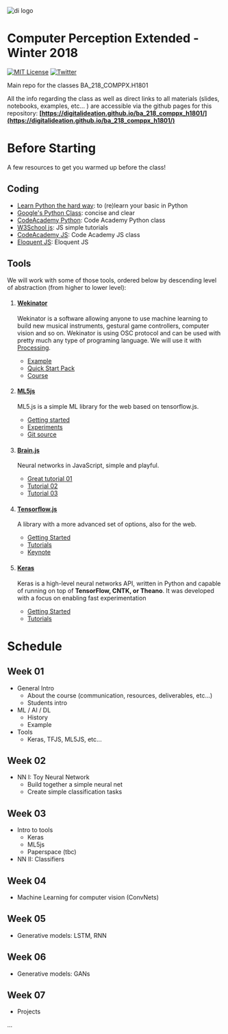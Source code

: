 ![di logo](https://raw.githubusercontent.com/gu-ma/ba_218_comppx_h1801/master/docs/assets/images/di-logo-small.jpg "di logo")


# Computer Perception Extended - Winter 2018

[![MIT License](https://img.shields.io/badge/license-MIT-blue.svg)](http://opensource.org/licenses/MIT)
[![Twitter](https://img.shields.io/twitter/url/https/github.com/webslides/webslides.svg?style=social)](https://twitter.com/digideation)

Main repo for the classes BA_218_COMPPX.H1801

All the info regarding the class as well as direct links to all materials (slides, notebooks, examples, etc... ) are accessible via the github pages for this repository: **[https://digitalideation.github.io/ba_218_comppx_h1801/](https://digitalideation.github.io/ba_218_comppx_h1801/)**


# Before Starting

A few resources to get you warmed up before the class!


## Coding

+ [Learn Python the hard way][ref-learn-python-the-hardway]: to (re)learn your basic in Python
+ [Google's Python Class][ref-google-python]: concise and clear
+ [CodeAcademy Python][ref-ca-python]: Code Academy Python class
+ [W3School js][ref-w3s-js]: JS simple tutorials
+ [CodeAcademy JS][ref-ca-js]: Code Academy JS class
+ [Eloquent JS][ref-el-js]: Eloquent JS


## Tools

We will work with some of those tools, ordered below by descending level of abstraction (from higher to lower level):

1. #### [Wekinator](http://www.wekinator.org/) 

   Wekinator is a software allowing anyone to use machine learning to build new musical instruments, gestural game controllers, computer vision and so on. Wekinator is using OSC protocol and can be used with pretty much any type of programing language. We will use it with [Processing](https://processing.org/). 

   * [Example](http://www.wekinator.org/examples/)
   * [Quick Start Pack](http://www.wekinator.org/examples/#Quick_Start_Pack)
   * [Course](https://www.kadenze.com/courses/machine-learning-for-musicians-and-artists/info)

2. #### [ML5js](https://ml5js.org) 

   ML5.js is a simple ML library for the web based on tensorflow.js. 

   * [Getting started](https://ml5js.org/docs/getting-started)
   * [Experiments](https://ml5js.org/en/experiments)
   * [Git source](https://github.com/ml5js)

3. #### [Brain.js](https://github.com/BrainJS/brain.js) 

   Neural networks in JavaScript, simple and playful.

   * [Great tutorial 01](https://scrimba.com/c/c36zkcb)
   * [Tutorial 02](https://www.youtube.com/watch?v=9Hz3P1VgLz4)
   * [Tutorial 03](https://www.youtube.com/watch?v=lvzekeBQsSo)

4. #### [Tensorflow.js](https://js.tensorflow.org/)

   A library with a more advanced set of options, also for the web.

   * [Getting Started](https://js.tensorflow.org/#getting-started)
   * [Tutorials](https://js.tensorflow.org/tutorials/)
   * [Keynote](https://www.youtube.com/watch?v=YB-kfeNIPCE)

5. #### [Keras](https://keras.io)

   Keras is a high-level neural networks API, written in Python and capable of running on top of **TensorFlow, CNTK, or Theano**. It was developed with a focus on enabling fast experimentation

   * [Getting Started](https://keras.io/#getting-started-30-seconds-to-keras)
   * [Tutorials](https://blog.keras.io/index.html)


# Schedule

## Week 01

+ General Intro 
  + About the course (communication, resources, deliverables, etc…)
  + Students intro
+ ML / AI / DL
  + History
  + Example
+ Tools
  + Keras, TFJS, ML5JS, etc...

## Week 02

+ NN I: Toy Neural Network
  + Build together a simple neural net
  + Create simple classification tasks

## Week 03

+ Intro to tools
  + Keras
  + ML5js
  + Paperspace (tbc)
+ NN II: Classifiers

## Week 04

+ Machine Learning for computer vision (ConvNets)

## Week 05

+ Generative models: LSTM, RNN

## Week 06

+ Generative models: GANs

## Week 07

+ Projects

...




[ref-learn-python-the-hardway]: http:https://www.learnpythonthehardway.org
[ref-google-python]: https://developers.google.com/edu/python/ 
[ref-ca-python]: https://www.codecademy.com/learn/learn-python 
[ref-w3s-js]: https://www.w3schools.com/js/default.asp 
[ref-ca-js]: https://www.codecademy.com/learn/introduction-to-javascript 
[ref-el-js]: https://eloquentjavascript.net 